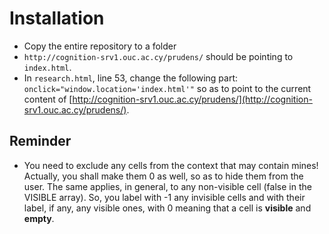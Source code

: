 # Installation
* Copy the entire repository to a folder
* `http://cognition-srv1.ouc.ac.cy/prudens/` should be pointing to `index.html`.
* In `research.html`, line 53, change the following part: `onclick="window.location='index.html'"` so as to point to 
the current content of [http://cognition-srv1.ouc.ac.cy/prudens/](http://cognition-srv1.ouc.ac.cy/prudens/).

## Reminder
* You need to exclude any cells from the context that may contain mines! Actually, you shall make them 0 as well, so as to hide them from the user. The same applies, in general, to any non-visible cell (false in the VISIBLE array). So, you label with -1 any invisible cells and with their label, if any, any visible ones, with 0 meaning that a cell is **visible** and **empty**.
